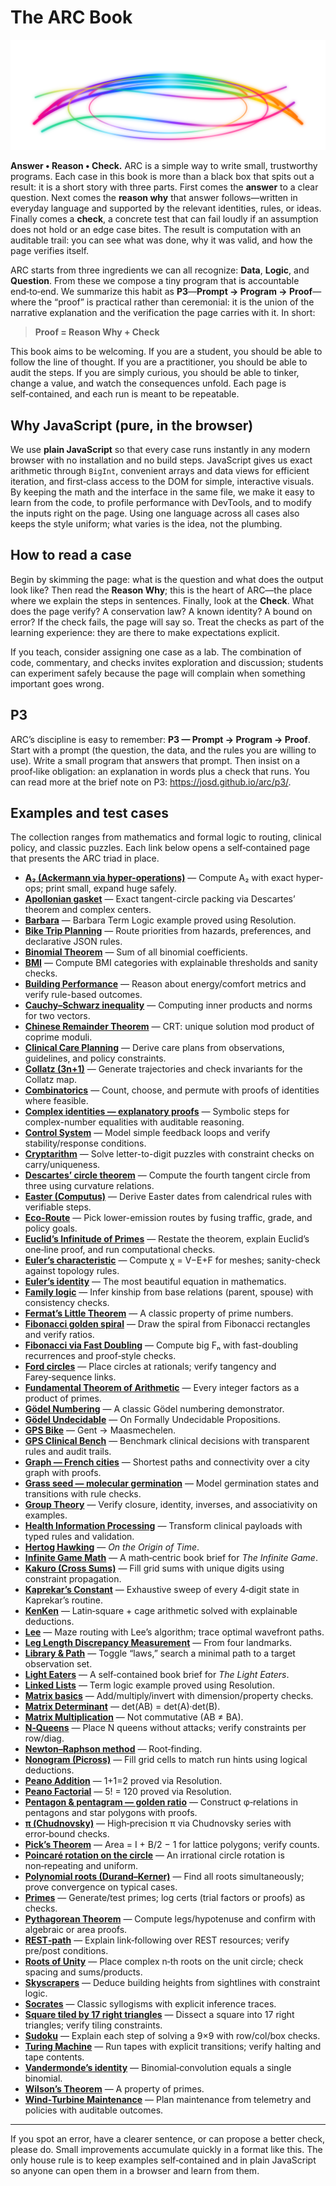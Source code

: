 # The ARC Book

<p align="center">
  <img src="arc.svg" alt="The ARC Book logo" width=512 />
</p>

**Answer • Reason • Check.** ARC is a simple way to write small, trustworthy programs. Each case in this book is more than a black box that spits out a result: it is a short story with three parts. First comes the **answer** to a clear question. Next comes the **reason why** that answer follows—written in everyday language and supported by the relevant identities, rules, or ideas. Finally comes a **check**, a concrete test that can fail loudly if an assumption does not hold or an edge case bites. The result is computation with an auditable trail: you can see what was done, why it was valid, and how the page verifies itself.

ARC starts from three ingredients we can all recognize: **Data**, **Logic**, and **Question**. From these we compose a tiny program that is accountable end‑to‑end. We summarize this habit as **P3**—**Prompt → Program → Proof**—where the “proof” is practical rather than ceremonial: it is the union of the narrative explanation and the verification the page carries with it. In short:

> **Proof = Reason Why + Check**

This book aims to be welcoming. If you are a student, you should be able to follow the line of thought. If you are a practitioner, you should be able to audit the steps. If you are simply curious, you should be able to tinker, change a value, and watch the consequences unfold. Each page is self‑contained, and each run is meant to be repeatable.

## Why JavaScript (pure, in the browser)

We use **plain JavaScript** so that every case runs instantly in any modern browser with no installation and no build steps. JavaScript gives us exact arithmetic through `BigInt`, convenient arrays and data views for efficient iteration, and first‑class access to the DOM for simple, interactive visuals. By keeping the math and the interface in the same file, we make it easy to learn from the code, to profile performance with DevTools, and to modify the inputs right on the page. Using one language across all cases also keeps the style uniform; what varies is the idea, not the plumbing.

## How to read a case

Begin by skimming the page: what is the question and what does the output look like? Then read the **Reason Why**; this is the heart of ARC—the place where we explain the steps in sentences. Finally, look at the **Check**. What does the page verify? A conservation law? A known identity? A bound on error? If the check fails, the page will say so. Treat the checks as part of the learning experience: they are there to make expectations explicit.

If you teach, consider assigning one case as a lab. The combination of code, commentary, and checks invites exploration and discussion; students can experiment safely because the page will complain when something important goes wrong.

## P3

ARC’s discipline is easy to remember: **P3 — Prompt → Program → Proof**. Start with a prompt (the question, the data, and the rules you are willing to use). Write a small program that answers that prompt. Then insist on a proof‑like obligation: an explanation in words plus a check that runs. You can read more at the brief note on P3: <https://josd.github.io/arc/p3/>.

## Examples and test cases

The collection ranges from mathematics and formal logic to routing, clinical policy, and classic puzzles. Each link below opens a self‑contained page that presents the ARC triad in place.

- [**A₂ (Ackermann via hyper-operations)**](https://josd.github.io/arc/etc/ackermann.html) — Compute A₂ with exact hyper-ops; print small, expand huge safely.
- [**Apollonian gasket**](https://josd.github.io/arc/etc/apollonian_gasket.html) — Exact tangent-circle packing via Descartes’ theorem and complex centers.
- [**Barbara**](https://josd.github.io/arc/etc/barbara.html) — Barbara Term Logic example proved using Resolution.
- [**Bike Trip Planning**](https://josd.github.io/arc/etc/bike_trip.html) — Route priorities from hazards, preferences, and declarative JSON rules.
- [**Binomial Theorem**](https://josd.github.io/arc/etc/binomial_theorem.html) — Sum of all binomial coefficients.
- [**BMI**](https://josd.github.io/arc/etc/bmi.html) — Compute BMI categories with explainable thresholds and sanity checks.
- [**Building Performance**](https://josd.github.io/arc/etc/building_performance.html) — Reason about energy/comfort metrics and verify rule-based outcomes.
- [**Cauchy–Schwarz inequality**](https://josd.github.io/arc/etc/cauchy_schwarz.html) — Computing inner products and norms for two vectors.
- [**Chinese Remainder Theorem**](https://josd.github.io/arc/etc/chinese_remainder_theorem.html) — CRT: unique solution mod product of coprime moduli.
- [**Clinical Care Planning**](https://josd.github.io/arc/etc/clinical_care.html) — Derive care plans from observations, guidelines, and policy constraints.
- [**Collatz (3n+1)**](https://josd.github.io/arc/etc/collatz.html) — Generate trajectories and check invariants for the Collatz map.
- [**Combinatorics**](https://josd.github.io/arc/etc/combinatorics.html) — Count, choose, and permute with proofs of identities where feasible.
- [**Complex identities — explanatory proofs**](https://josd.github.io/arc/etc/complex.html) — Symbolic steps for complex-number equalities with auditable reasoning.
- [**Control System**](https://josd.github.io/arc/etc/control_system.html) — Model simple feedback loops and verify stability/response conditions.
- [**Cryptarithm**](https://josd.github.io/arc/etc/cryptarithm.html) — Solve letter-to-digit puzzles with constraint checks on carry/uniqueness.
- [**Descartes’ circle theorem**](https://josd.github.io/arc/etc/descartes_circles.html) — Compute the fourth tangent circle from three using curvature relations.
- [**Easter (Computus)**](https://josd.github.io/arc/etc/easter.html) — Derive Easter dates from calendrical rules with verifiable steps.
- [**Eco-Route**](https://josd.github.io/arc/etc/eco_route.html) — Pick lower-emission routes by fusing traffic, grade, and policy goals.
- [**Euclid’s Infinitude of Primes**](https://josd.github.io/arc/etc/euclid_infinitude.html) — Restate the theorem, explain Euclid’s one‑line proof, and run computational checks.
- [**Euler’s characteristic**](https://josd.github.io/arc/etc/euler_characteristic.html) — Compute χ = V−E+F for meshes; sanity-check against topology rules.
- [**Euler’s identity**](https://josd.github.io/arc/etc/euler_identity.html) — The most beautiful equation in mathematics.
- [**Family logic**](https://josd.github.io/arc/etc/family.html) — Infer kinship from base relations (parent, spouse) with consistency checks.
- [**Fermat’s Little Theorem**](https://josd.github.io/arc/etc/fermat_little_theorem.html) — A classic property of prime numbers.
- [**Fibonacci golden spiral**](https://josd.github.io/arc/etc/fibonacci_golden_spiral.html) — Draw the spiral from Fibonacci rectangles and verify ratios.
- [**Fibonacci via Fast Doubling**](https://josd.github.io/arc/etc/fibonacci.html) — Compute big Fₙ with fast-doubling recurrences and proof‑style checks.
- [**Ford circles**](https://josd.github.io/arc/etc/ford_circles.html) — Place circles at rationals; verify tangency and Farey‑sequence links.
- [**Fundamental Theorem of Arithmetic**](https://josd.github.io/arc/etc/fundamental_theorem_arithmetic.html) — Every integer factors as a product of primes.
- [**Gödel Numbering**](https://josd.github.io/arc/etc/godel_numbering.html) — A classic Gödel numbering demonstrator.
- [**Gödel Undecidable**](https://josd.github.io/arc/etc/godel_undecidable.html) — On Formally Undecidable Propositions.
- [**GPS Bike**](https://josd.github.io/arc/etc/gps_bike.html) — Gent → Maasmechelen.
- [**GPS Clinical Bench**](https://josd.github.io/arc/etc/gps_clinical_bench.html) — Benchmark clinical decisions with transparent rules and audit trails.
- [**Graph — French cities**](https://josd.github.io/arc/etc/graph_french.html) — Shortest paths and connectivity over a city graph with proofs.
- [**Grass seed — molecular germination**](https://josd.github.io/arc/etc/grass_molecular.html) — Model germination states and transitions with rule checks.
- [**Group Theory**](https://josd.github.io/arc/etc/group_theory.html) — Verify closure, identity, inverses, and associativity on examples.
- [**Health Information Processing**](https://josd.github.io/arc/etc/health_info.html) — Transform clinical payloads with typed rules and validation.
- [**Hertog Hawking**](https://josd.github.io/arc/etc/hertog_hawking.html) — *On the Origin of Time*.
- [**Infinite Game Math**](https://josd.github.io/arc/etc/infinite_game_math.html) — A math‑centric book brief for *The Infinite Game*.
- [**Kakuro (Cross Sums)**](https://josd.github.io/arc/etc/kakuro.html) — Fill grid sums with unique digits using constraint propagation.
- [**Kaprekar’s Constant**](https://josd.github.io/arc/etc/kaprekar_constant.html) — Exhaustive sweep of every 4‑digit state in Kaprekar’s routine.
- [**KenKen**](https://josd.github.io/arc/etc/kenken.html) — Latin‑square + cage arithmetic solved with explainable deductions.
- [**Lee**](https://josd.github.io/arc/etc/lee.html) — Maze routing with Lee’s algorithm; trace optimal wavefront paths.
- [**Leg Length Discrepancy Measurement**](https://josd.github.io/arc/etc/lldm.html) — From four landmarks.
- [**Library & Path**](https://josd.github.io/arc/etc/library_and_path.html) — Toggle “laws,” search a minimal path to a target observation set.
- [**Light Eaters**](https://josd.github.io/arc/etc/light_eaters.html) — A self‑contained book brief for *The Light Eaters*.
- [**Linked Lists**](https://josd.github.io/arc/etc/linked_lists.html) — Term logic example proved using Resolution.
- [**Matrix basics**](https://josd.github.io/arc/etc/matrix.html) — Add/multiply/invert with dimension/property checks.
- [**Matrix Determinant**](https://josd.github.io/arc/etc/matrix_determinant.html) — det(AB) = det(A)·det(B).
- [**Matrix Multiplication**](https://josd.github.io/arc/etc/matrix_multiplication.html) — Not commutative (AB ≠ BA).
- [**N‑Queens**](https://josd.github.io/arc/etc/n_queens.html) — Place N queens without attacks; verify constraints per row/diag.
- [**Newton–Raphson method**](https://josd.github.io/arc/etc/newton_raphson.html) — Root‑finding.
- [**Nonogram (Picross)**](https://josd.github.io/arc/etc/nonogram.html) — Fill grid cells to match run hints using logical deductions.
- [**Peano Addition**](https://josd.github.io/arc/etc/peano_addition.html) — 1+1=2 proved via Resolution.
- [**Peano Factorial**](https://josd.github.io/arc/etc/peano_factorial.html) — 5! = 120 proved via Resolution.
- [**Pentagon & pentagram — golden ratio**](https://josd.github.io/arc/etc/pentagon_pentagram.html) — Construct φ‑relations in pentagons and star polygons with proofs.
- [**π (Chudnovsky)**](https://josd.github.io/arc/etc/pi.html) — High‑precision π via Chudnovsky series with error‑bound checks.
- [**Pick’s Theorem**](https://josd.github.io/arc/etc/picks_theorem.html) — Area = I + B/2 − 1 for lattice polygons; verify counts.
- [**Poincaré rotation on the circle**](https://josd.github.io/arc/etc/poincare.html) — An irrational circle rotation is non‑repeating and uniform.
- [**Polynomial roots (Durand–Kerner)**](https://josd.github.io/arc/etc/polynomial.html) — Find all roots simultaneously; prove convergence on typical cases.
- [**Primes**](https://josd.github.io/arc/etc/prime.html) — Generate/test primes; log certs (trial factors or proofs) as checks.
- [**Pythagorean Theorem**](https://josd.github.io/arc/etc/pythagorean_theorem.html) — Compute legs/hypotenuse and confirm with algebraic or area proofs.
- [**REST‑path**](https://josd.github.io/arc/etc/rest_path.html) — Explain link‑following over REST resources; verify pre/post conditions.
- [**Roots of Unity**](https://josd.github.io/arc/etc/roots_of_unity.html) — Place complex n‑th roots on the unit circle; check spacing and sums/products.
- [**Skyscrapers**](https://josd.github.io/arc/etc/skyscrapers.html) — Deduce building heights from sightlines with constraint logic.
- [**Socrates**](https://josd.github.io/arc/etc/socrates.html) — Classic syllogisms with explicit inference traces.
- [**Square tiled by 17 right triangles**](https://josd.github.io/arc/etc/square_triangles.html) — Dissect a square into 17 right triangles; verify tiling constraints.
- [**Sudoku**](https://josd.github.io/arc/etc/sudoku.html) — Explain each step of solving a 9×9 with row/col/box checks.
- [**Turing Machine**](https://josd.github.io/arc/etc/turing.html) — Run tapes with explicit transitions; verify halting and tape contents.
- [**Vandermonde’s identity**](https://josd.github.io/arc/etc/vandermonde_identity.html) — Binomial‑convolution equals a single binomial.
- [**Wilson’s Theorem**](https://josd.github.io/arc/etc/wilson_theorem.html) — A property of primes.
- [**Wind‑Turbine Maintenance**](https://josd.github.io/arc/etc/wind_turbines.html) — Plan maintenance from telemetry and policies with auditable outcomes.

---

If you spot an error, have a clearer sentence, or can propose a better check, please do. Small improvements accumulate quickly in a format like this. The only house rule is to keep examples self‑contained and in plain JavaScript so anyone can open them in a browser and learn from them.

